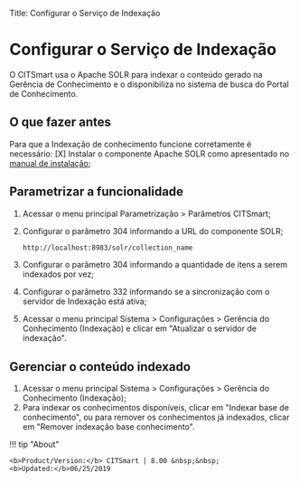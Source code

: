 Title: Configurar o Serviço de Indexação

# Configurar o Serviço de Indexação

O CITSmart usa o Apache SOLR para indexar o conteúdo gerado na Gerência de Conhecimento e o disponibiliza no sistema de busca do Portal de Conhecimento.

## O que fazer antes

Para que a Indexação de conhecimento funcione corretamente é necessário:
[X] Instalar o componente Apache SOLR como apresentado no [manual de instalação][1];

## Parametrizar a funcionalidade

1. Acessar o menu principal Parametrização > Parâmetros CITSmart;
2. Configurar o parâmetro 304 informando a URL do componente SOLR;

    ```sh
    http://localhost:8983/solr/collection_name
    ```
3. Configurar o parâmetro 304 informando a quantidade de itens a serem indexados por vez;
4. Configurar o parâmetro 332 informando se a sincronização com o servidor de Indexação está ativa;
5. Acessar o menu principal Sistema > Configurações > Gerência do Conhecimento (Indexação) e clicar em "Atualizar o servidor de indexação".

## Gerenciar o conteúdo indexado

1. Acessar o menu principal Sistema > Configurações > Gerência do Conhecimento (Indexação);
2. Para indexar os conhecimentos disponíveis, clicar em "Indexar base de conhecimento", ou para remover os conhecimentos já indexados, clicar em "Remover indexação base conhecimento".


!!! tip "About"

    <b>Product/Version:</b> CITSmart | 8.00 &nbsp;&nbsp;
    <b>Updated:</b>06/25/2019

[1]:/pt-br/citsmart-platform-8/get-started/installation-and-upgrade/download-software.html#servidor-de-indexacao-apache-solr_1

